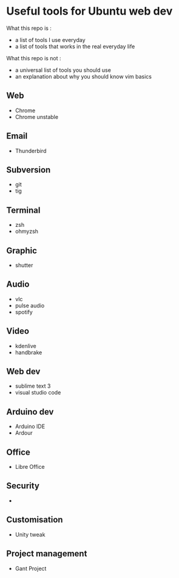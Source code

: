 # Useful tools for Ubuntu web dev

What this repo is :

 * a list of tools I use everyday
 * a list of tools that works in the real everyday life

What this repo is not :

 * a universal list of tools you should use
 * an explanation about why you should know vim basics


## Web

* Chrome
* Chrome unstable

## Email

* Thunderbird

## Subversion

* git
* tig

## Terminal

* zsh
* ohmyzsh

## Graphic

* shutter

## Audio

* vlc
* pulse audio
* spotify

## Video

* kdenlive
* handbrake

## Web dev

* sublime text 3
* visual studio code

## Arduino dev

* Arduino IDE
* Ardour

## Office

* Libre Office

## Security

* 

## Customisation

* Unity tweak

## Project management

* Gant Project

